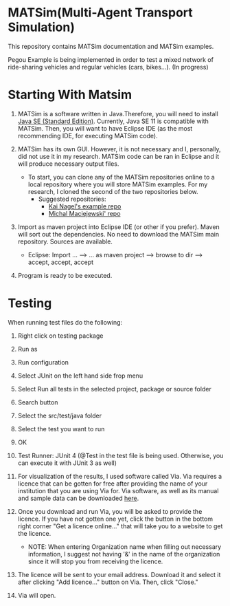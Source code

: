 # MATSim(Multi-Agent Transport Simulation)

This repository contains MATSim documentation and MATSim examples.

Pegou Example is being implemented in order to test a mixed network of ride-sharing vehicles and regular vehicles (cars, bikes...).
(In progress)


# Starting With Matsim

1. MATSim is a software written in Java.Therefore, you will need to install [Java SE (Standard Edition)](https://www.oracle.com/java/technologies/javase-downloads.html#JDK15). Currently, Java SE 11 is compatible with MATSim. Then, you will want to have Eclipse IDE (as the most recommending IDE, for executing MATSim code). 

2. MATSim has its own GUI. However, it is not necessary and I, personally, did not use it in my research. MATSim code can be ran in Eclipse and it will produce necessary output files. 

    - To start, you can clone any of the MATSim repositories online to a local repository where you will store MATSim examples. For my research, I cloned the second of the two repositories below. 
        - Suggested repositories: 
          - [Kai Nagel's example repo](https://github.com/matsim-org/matsim-example-project)
          - [Michal Maciejewski' repo](https://github.com/matsim-org/matsim-maas)

3. Import as maven project into Eclipse IDE (or other if you prefer). Maven will sort out the dependencies. No need to download the MATSim main repository. Sources are available.
    - Eclipse: Import … –> … as maven project –> browse to dir –> accept, accept, accept
       
4. Program is ready to be executed.

# Testing

When running test files do the following:
   
   1. Right click on testing package
   2. Run as
   3. Run configuration
   4. Select JUnit on the left hand side frop menu
   5. Select Run all tests in the selected project, package or source folder
   6. Search button
   7. Select the src/test/java folder
   8. Select the test you want to run
   9. OK
   10. Test Runner: JUnit 4  (@Test in the test file is being used. Otherwise, you can execute it with JUnit 3 as well)

5. For visualization of the results, I used software called Via. Via requires a licence that can be gotten for free after providing the name of your institution that you are using Via for. Via software, as well as its manual and sample data can be downloaded [here](https://www.simunto.com/via/download).

6. Once you download and run Via, you will be asked to provide the licence. If you have not gotten one yet, click the button in the bottom right corner "Get a licence online..." that will take you to a website to get the licence.
    - NOTE: When entering Organization name when filling out necessary information, I suggest not having '&' in the name of the organization since it will stop you from receiving the licence. 

7. The licence will be sent to your email address. Download it and select it after clicking "Add licence..." button on Via. Then, click "Close."

8. Via will open.
